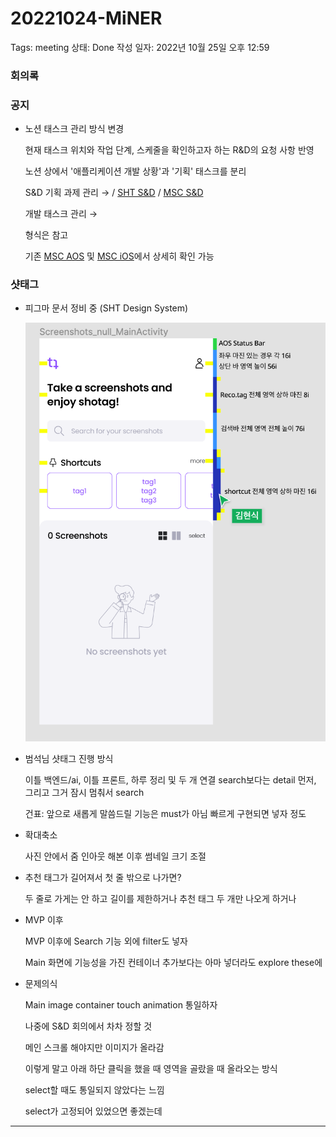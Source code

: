 # 20221024-MiNER

Tags: meeting
상태: Done
작성 일자: 2022년 10월 25일 오후 12:59

### 회의록

### 공지

- 노션 태스크 관리 방식 변경
    
    현재 태스크 위치와 작업 단계, 스케줄을 확인하고자 하는 R&D의 요청 사항 반영
    
    노션 상에서 '애플리케이션 개발 상황'과 '기획' 태스크를 분리
    
    S&D 기획 과제 관리 → [](https://www.notion.so/9104b75c88e940b1aed2f97f26e1ca69) / [SHT S&D](https://www.notion.so/329baa1921504a77ac0f4817e51c0f1a) / [MSC S&D](https://www.notion.so/33aca211abda4206a0d48fd643b00129) 
    
    개발 태스크 관리 → [](https://www.notion.so/cfd2369277124530bf7910f755ac5c54) [](https://www.notion.so/b0a781d5820e403caad4580735ff2a5f) [](https://www.notion.so/44dd4ee2f4be43889ca53ab3fd5999ab) 
    
    형식은 [](https://www.notion.so/44dd4ee2f4be43889ca53ab3fd5999ab) 참고
    
    기존 [MSC AOS](https://www.notion.so/MSC-AOS-60658a38f53849cda54add2ea5178ebc) 및 [MSC iOS](https://www.notion.so/MSC-iOS-0a510d23781b449e8ca3427c4dd84922)에서 상세히 확인 가능
    

### 샷태그

- 피그마 문서 정비 중 (SHT Design System)
    
    ![Untitled](20221024-MiNER%20ab4183dce0184c35b9cb78eb81540604/Untitled.png)
    

- 범석님 샷태그 진행 방식
    
    이틀 백엔드/ai, 이틀 프론트, 하루 정리 및 두 개 연결
    search보다는 detail 먼저, 그리고 그거 잠시 멈춰서 search
    
    건표: 앞으로 새롭게 말씀드릴 기능은 must가 아님 빠르게 구현되면 넣자 정도
    

- 확대축소
    
    
    사진 안에서 줌 인아웃 해본 이후 썸네일 크기 조절
    

- 추천 태그가 길어져서 첫 줄 밖으로 나가면?
    
    두 줄로 가게는 안 하고 길이를 제한하거나 추천 태그 두 개만 나오게 하거나
    

- MVP 이후
    
    
    MVP 이후에 Search 기능 외에 filter도 넣자 
    
    Main 화면에 기능성을 가진 컨테이너 추가보다는 아마 넣더라도 explore these에
    

- 문제의식
    
    Main image container touch animation 통일하자
    
    나중에 S&D 회의에서 차차 정할 것
    
    메인 스크롤 해야지만 이미지가 올라감
    
    이렇게 말고 아래 하단 클릭을 했을 때 영역을 골랐을 때 올라오는 방식
    
    select할 때도 통일되지 않았다는 느낌
    
    select가 고정되어 있었으면 좋겠는데
    

---